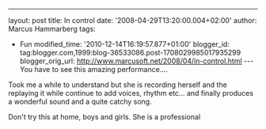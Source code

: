 ---
layout: post
title: In control
date: '2008-04-29T13:20:00.004+02:00'
author: Marcus Hammarberg
tags:
  - Fun
modified_time: '2010-12-14T16:19:57.877+01:00'
blogger_id: tag:blogger.com,1999:blog-36533086.post-1708029985017935299
blogger_orig_url: http://www.marcusoft.net/2008/04/in-control.html ---
You have to see this amazing performance....

Took me a while to understand but she is recording herself and the
replaying it while continue to add voices, rhythm etc... and finally
produces a wonderful sound and a quite catchy song.



<div align="center">

</div>


Don't try this at home, boys and girls. She is a professional
